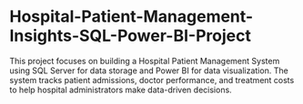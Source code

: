 # Hospital-Patient-Management-Insights-SQL-Power-BI-Project
This project focuses on building a Hospital Patient Management System using SQL Server for data storage and Power BI for data visualization. The system tracks patient admissions, doctor performance, and treatment costs to help hospital administrators make data-driven decisions.
